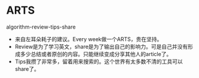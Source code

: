 # ARTS
algorithm-review-tips-share

- 来自左耳朵耗子的建议。Every week做一个ARTS，贵在坚持。
- Review是为了学习英文，share是为了输出自己的影响力。可是自己并没有形成多少总结或者原创的内容。只能继续变成分享其他人的article了。
- Tips我攒了非常多，留着用来搜索的。这个世界有太多数不清的工具可以share了。
